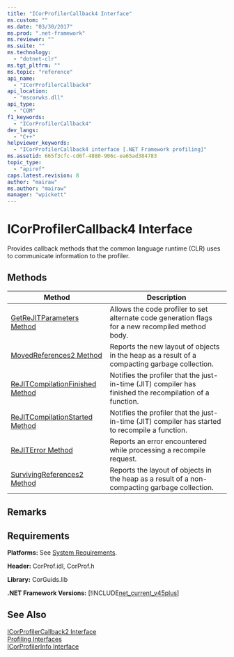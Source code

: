 ```yaml
---
title: "ICorProfilerCallback4 Interface"
ms.custom: ""
ms.date: "03/30/2017"
ms.prod: ".net-framework"
ms.reviewer: ""
ms.suite: ""
ms.technology: 
  - "dotnet-clr"
ms.tgt_pltfrm: ""
ms.topic: "reference"
api_name: 
  - "ICorProfilerCallback4"
api_location: 
  - "mscorwks.dll"
api_type: 
  - "COM"
f1_keywords: 
  - "ICorProfilerCallback4"
dev_langs: 
  - "C++"
helpviewer_keywords: 
  - "ICorProfilerCallback4 interface [.NET Framework profiling]"
ms.assetid: 665f3cfc-cd6f-4880-906c-ea65ad384783
topic_type: 
  - "apiref"
caps.latest.revision: 8
author: "mairaw"
ms.author: "mairaw"
manager: "wpickett"
---
```

# ICorProfilerCallback4 Interface
Provides callback methods that the common language runtime (CLR) uses to communicate information to the profiler.  
  
## Methods  
  
|Method|Description|  
|------------|-----------------|  
|[GetReJITParameters Method](../../../../docs/framework/unmanaged-api/profiling/icorprofilercallback4-getrejitparameters-method.md)|Allows the code profiler to set alternate code generation flags for a new recompiled method body.|  
|[MovedReferences2 Method](../../../../docs/framework/unmanaged-api/profiling/icorprofilercallback4-movedreferences2-method.md)|Reports the new layout of objects in the heap as a result of a compacting garbage collection.|  
|[ReJITCompilationFinished Method](../../../../docs/framework/unmanaged-api/profiling/icorprofilercallback4-rejitcompilationfinished-method.md)|Notifies the profiler that the just-in-time (JIT) compiler has finished the recompilation of a function.|  
|[ReJITCompilationStarted Method](../../../../docs/framework/unmanaged-api/profiling/icorprofilercallback4-rejitcompilationstarted-method.md)|Notifies the profiler that the just-in-time (JIT) compiler has started to recompile a function.|  
|[ReJITError Method](../../../../docs/framework/unmanaged-api/profiling/icorprofilercallback4-rejiterror-method.md)|Reports an error encountered while processing a recompile request.|  
|[SurvivingReferences2 Method](../../../../docs/framework/unmanaged-api/profiling/icorprofilercallback4-survivingreferences2-method.md)|Reports the layout of objects in the heap as a result of a non-compacting garbage collection.|  
  
## Remarks  
  
## Requirements  
 **Platforms:** See [System Requirements](../../../../docs/framework/get-started/system-requirements.md).  
  
 **Header:** CorProf.idl, CorProf.h  
  
 **Library:** CorGuids.lib  
  
 **.NET Framework Versions:** [!INCLUDE[net_current_v45plus](../../../../includes/net-current-v45plus-md.md)]  
  
## See Also  
 [ICorProfilerCallback2 Interface](../../../../docs/framework/unmanaged-api/profiling/icorprofilercallback2-interface.md)   
 [Profiling Interfaces](../../../../docs/framework/unmanaged-api/profiling/profiling-interfaces.md)   
 [ICorProfilerInfo Interface](../../../../docs/framework/unmanaged-api/profiling/icorprofilerinfo-interface.md)

